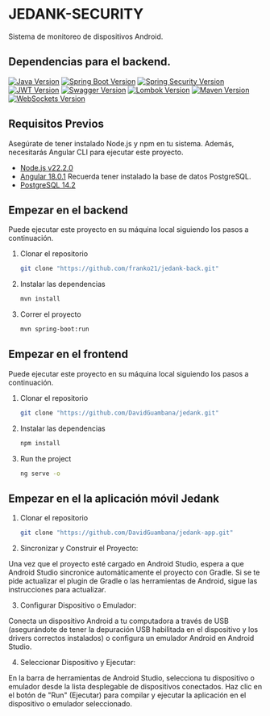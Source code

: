 
# JEDANK-SECURITY

Sistema de monitoreo de dispositivos Android.


## Dependencias para el backend.

[![Java Version](https://img.shields.io/badge/Java-17-green.svg)](https://docs.oracle.com/en/java/javase/11/)
[![Spring Boot Version](https://img.shields.io/badge/Spring%20Boot-3.2.0-green.svg)](https://spring.io/projects/spring-boot)
[![Spring Security Version](https://img.shields.io/badge/Spring%20Security-green.svg)](https://spring.io/projects/spring-security)
[![JWT Version](https://img.shields.io/badge/JWT-0.11.5-green.svg)](https://github.com/jwtk/jjwt)
[![Swagger Version](https://img.shields.io/badge/Swagger-3.0.0-green.svg)](https://swagger.io/)
[![Lombok Version](https://img.shields.io/badge/Lombok-1.18.26-green.svg)](https://projectlombok.org/)
[![Maven Version](https://img.shields.io/badge/Maven-4.0.0-green.svg)](https://maven.apache.org/)
[![WebSockets Version](https://img.shields.io/badge/WebSockets-3.2.4-green.svg)](https://developer.mozilla.org/en-US/docs/Web/API/WebSockets)

## Requisitos Previos

Asegúrate de tener instalado Node.js y npm en tu sistema. Además, necesitarás Angular CLI para ejecutar este proyecto.
- [ Node.js v22.2.0](https://nodejs.org/en)
- [Angular 18.0.1](https://docs.oracle.com/en/java/javase/11/)
Recuerda tener instalado la base de datos PostgreSQL.
- [PostgreSQL 14.2](https://www.postgresql.org/about/news/postgresql-142-136-1210-1115-and-1020-released-2402/)

## Empezar en el backend
Puede ejecutar este proyecto en su máquina local siguiendo los pasos a continuación.

1. Clonar el repositorio
    ```bash
   git clone "https://github.com/franko21/jedank-back.git"
    ```
2. Instalar las dependencias
   ```bash
   mvn install
   ```
3. Correr el proyecto
    ```bash
   mvn spring-boot:run

## Empezar en el frontend
Puede ejecutar este proyecto en su máquina local siguiendo los pasos a continuación.

1. Clonar el repositorio
    ```bash
   git clone "https://github.com/DavidGuambana/jedank.git"
    ```
2. Instalar las dependencias
   ```bash
   npm install
   ```
3. Run the project
    ```bash
   ng serve -o

## Empezar en el la aplicación móvil Jedank

1. Clonar el repositorio
    ```bash
   git clone "https://github.com/DavidGuambana/jedank-app.git"
    ```
2. Sincronizar y Construir el Proyecto:

Una vez que el proyecto esté cargado en Android Studio, espera a que Android Studio sincronice automáticamente el proyecto con Gradle.
Si se te pide actualizar el plugin de Gradle o las herramientas de Android, sigue las instrucciones para actualizar.

3. Configurar Dispositivo o Emulador:

Conecta un dispositivo Android a tu computadora a través de USB (asegurándote de tener la depuración USB habilitada en el dispositivo y los drivers correctos instalados) o configura un emulador Android en Android Studio.

4. Seleccionar Dispositivo y Ejecutar:

En la barra de herramientas de Android Studio, selecciona tu dispositivo o emulador desde la lista desplegable de dispositivos conectados.
Haz clic en el botón de "Run" (Ejecutar) para compilar y ejecutar la aplicación en el dispositivo o emulador seleccionado.